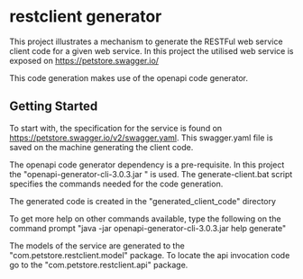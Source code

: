 # restclient generator
This project illustrates a mechanism to generate the RESTFul web service client code for a given web service. In this project the utilised web service is exposed on https://petstore.swagger.io/

This code generation makes use of the openapi code generator.


## Getting Started

To start with, the specification for the service is found on https://petstore.swagger.io/v2/swagger.yaml. This swagger.yaml file is saved on the machine generating the client code.

The openapi code generator dependency is a pre-requisite. In this project the "openapi-generator-cli-3.0.3.jar " is used.
The generate-client.bat script specifies the commands needed for the code generation.

The generated code is created in the "generated_client_code" directory

To get more help on other commands available, type the following on the command prompt "java -jar openapi-generator-cli-3.0.3.jar help generate"

The models of the service are generated to the "com.petstore.restclient.model" package. To locate the api invocation code go to the "com.petstore.restclient.api" package.